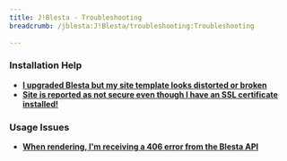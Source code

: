 ```yaml
---
title: J!Blesta - Troubleshooting
breadcrumb: /jblesta:J!Blesta/troubleshooting:Troubleshooting
 
---
```


### Installation Help
* **[I upgraded Blesta but my site template looks distorted or broken](jblesta/troubleshooting/upgradesitebroken.md)**
* **[Site is reported as not secure even though I have an SSL certificate installed!](jblesta/troubleshooting/sitenotsecure.md)**

### Usage Issues
* **[When rendering, I'm receiving a 406 error from the Blesta API](jblesta/troubleshooting/receiving406.md)**